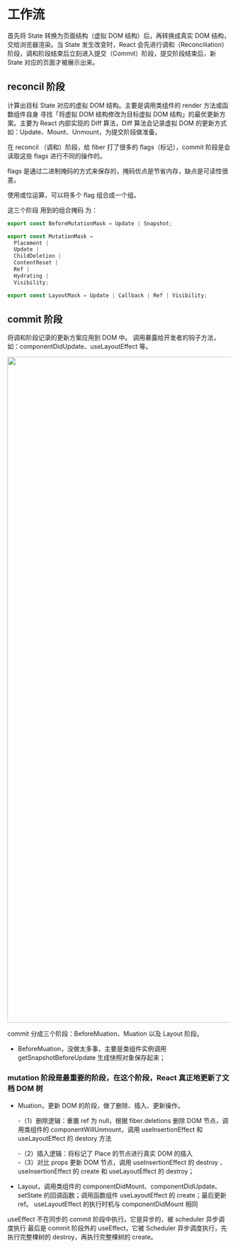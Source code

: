 # 工作流

首先将 State 转换为页面结构（虚拟 DOM 结构）后，再转换成真实 DOM 结构，交给浏览器渲染。当 State 发生改变时，React 会先进行调和（Reconciliation）阶段，调和阶段结束后立刻进入提交（Commit）阶段，提交阶段结束后，新 State 对应的页面才被展示出来。

## reconcil 阶段

计算出目标 State 对应的虚拟 DOM 结构。主要是调用类组件的 render 方法或函数组件自身
寻找「将虚拟 DOM 结构修改为目标虚拟 DOM 结构」的最优更新方案。主要为 React 内部实现的 Diff 算法，Diff 算法会记录虚拟 DOM 的更新方式如：Update、Mount、Unmount，为提交阶段做准备。

在 reconcil （调和）阶段，给 fiber 打了很多的 flags（标记），commit 阶段是会读取这些 flags 进行不同的操作的。

flags 是通过二进制掩码的方式来保存的，掩码优点是节省内存，缺点是可读性很差。

使用或位运算，可以将多个 flag 组合成一个组。

这三个阶段 用到的组合掩码 为：

```js
export const BeforeMutationMask = Update | Snapshot;

export const MutationMask =
  Placement |
  Update |
  ChildDeletion |
  ContentReset |
  Ref |
  Hydrating |
  Visibility;

export const LayoutMask = Update | Callback | Ref | Visibility;
```

## commit 阶段

将调和阶段记录的更新方案应用到 DOM 中。
调用暴露给开发者的钩子方法，如：componentDidUpdate、useLayoutEffect 等。

<img src="https://cdn.jsdelivr.net/gh/z1the3/myCDNassets/assets/monorepo-project/projects/z1the3-doc/source/a4c56f87291e0c1cecf41627dac02144910669.png" width="1500"/>

commit 分成三个阶段：BeforeMuation、Muation 以及 Layout 阶段。

- BeforeMuation，没做太多事，主要是类组件实例调用 getSnapshotBeforeUpdate 生成快照对象保存起来；

### mutation 阶段是最重要的阶段，在这个阶段，React 真正地更新了文档 DOM 树

- Muation，更新 DOM 的阶段，做了删除、插入、更新操作。

  -（1）删除逻辑：重置 ref 为 null，根据 fiber.deletions 删除 DOM 节点，调用类组件的 componentWillUnmount，调用 useInsertionEffect 和 useLayoutEffect 的 destory 方法

  -（2）插入逻辑：将标记了 Place 的节点进行真实 DOM 的插入  
  -（3）对比 props 更新 DOM 节点，调用 useInsertionEffect 的 destroy 、useInsertionEffect 的 create 和 useLayoutEffect 的 destroy；

- Layout，调用类组件的 componentDidMount、componentDidUpdate、setState 的回调函数；调用函数组件 useLayoutEffect 的 create；最后更新 ref。
  useLayoutEffect 的执行时机与 componentDidMount 相同

useEffect 不在同步的 commit 阶段中执行。它是异步的，被 scheduler 异步调度执行
最后是 commit 阶段外的 useEffect，它被 Scheduler 异步调度执行，先执行完整棵树的 destroy，再执行完整棵树的 create。
